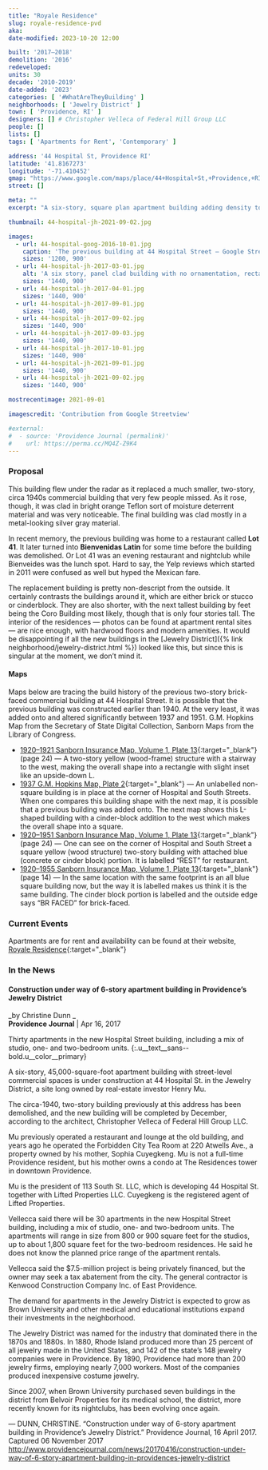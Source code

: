 ```yaml
---
title: "Royale Residence"
slug: royale-residence-pvd
aka:
date-modified: 2023-10-20 12:00

built: '2017–2018'
demolition: '2016'
redeveloped:
units: 30
decade: '2010-2019'
date-added: '2023'
categories: [ '#WhatAreTheyBuilding' ]
neighborhoods: [ 'Jewelry District' ]
town: [ 'Providence, RI' ]
designers: [] # Christopher Velleca of Federal Hill Group LLC
people: []
lists: []
tags: [ 'Apartments for Rent', 'Contemporary' ]

address: '44 Hospital St, Providence RI'
latitude: '41.8167273'
longitude: '-71.410452'
gmap: "https://www.google.com/maps/place/44+Hospital+St,+Providence,+RI+02903/@41.8167273,-71.410452,18z/"
street: []

meta: ""
excerpt: "A six-story, square plan apartment building adding density to the Jewelry District"

thumbnail: 44-hospital-jh-2021-09-02.jpg

images:
  - url: 44-hospital-goog-2016-10-01.jpg
    caption: 'The previous building at 44 Hospital Street — Google Streetview, October 2016'
    sizes: '1200, 900'
  - url: 44-hospital-jh-2017-03-01.jpg
    alt: 'A six story, panel clad building with no ornamentation, rectangular windows, and a flat roof without cornice.'
    sizes: '1440, 900'
  - url: 44-hospital-jh-2017-04-01.jpg
    sizes: '1440, 900'
  - url: 44-hospital-jh-2017-09-01.jpg
    sizes: '1440, 900'
  - url: 44-hospital-jh-2017-09-02.jpg
    sizes: '1440, 900'
  - url: 44-hospital-jh-2017-09-03.jpg
    sizes: '1440, 900'
  - url: 44-hospital-jh-2017-10-01.jpg
    sizes: '1440, 900'
  - url: 44-hospital-jh-2021-09-01.jpg
    sizes: '1440, 900'
  - url: 44-hospital-jh-2021-09-02.jpg
    sizes: '1440, 900'

mostrecentimage: 2021-09-01

imagescredit: 'Contribution from Google Streetview'

#external:
#  - source: 'Providence Journal (permalink)'
#    url: https://perma.cc/MQ4Z-Z9K4
---
```


### Proposal

This building flew under the radar as it replaced a much smaller, two-story, circa 1940s commercial building that very few people missed. As it rose, though, it was clad in bright orange Teflon sort of moisture deterrent material and was very noticeable. The final building was clad mostly in a metal-looking silver gray material.

In recent memory, the previous building was home to a restaurant called **Lot 41**. It later turned into **Bienvenidas Latin** for some time before the building was demolished. Or Lot 41 was an evening restaurant and nightclub while Bienveides was the lunch spot. Hard to say, the Yelp reviews which started in 2011 were confused as well but hyped the Mexican fare.

The replacement building is pretty non-descript from the outside. It certainly contrasts the buildings around it, which are either brick or stucco or cinderblock. They are also shorter, with the next tallest building by feet being the Coro Building most likely, though that is only four stories tall. The interior of the residences — photos can be found at apartment rental sites — are nice enough, with hardwood floors and modern amenities. It would be disappointing if all the new buildings in the [Jewelry District]({% link neighborhood/jewelry-district.html %}) looked like this, but since this is singular at the moment, we don’t mind it.

#### Maps

Maps below are tracing the build history of the previous two-story brick-faced commercial building at 44 Hospital Street. It is possible that the previous building was constructed earlier than 1940. At the very least, it was added onto and altered significantly between 1937 and 1951. G.M. Hopkins Map from the Secretary of State Digital Collection, Sanborn Maps from the Library of Congress.

+ [1920–1921 Sanborn Insurance Map, Volume 1, Plate 13](http://hdl.loc.gov/loc.gmd/g3774pm.g3774pm_g08099192001){:target="_blank"} (page 24) — A two-story yellow (wood-frame) structure with a stairway to the west, making the overall shape into a rectangle with slight inset like an upside-down L.
+ [1937 G.M. Hopkins Map, Plate 2](https://sosri.access.preservica.com/uncategorized/IO_edbc5f46-052f-4b47-8f13-458f6b4cbefe/){:target="_blank"} — An unlabelled non-square building is in place at the corner of Hospital and South Streets. When one compares this building shape with the next map, it is possible that a previous building was added onto. The next map shows this L-shaped building with a cinder-block addition to the west which makes the overall shape into a square.
+ [1920–1951 Sanborn Insurance Map, Volume 1, Plate 13](http://hdl.loc.gov/loc.gmd/g3774pm.g3774pm_g08099195101){:target="_blank"} (page 24) — One can see on the corner of Hospital and South Street a square yellow (wood structure) two-story building with attached blue (concrete or cinder block) portion. It is labelled “REST” for restaurant.
+ [1920–1955 Sanborn Insurance Map, Volume 1, Plate 13](http://hdl.loc.gov/loc.gmd/g3774pm.g3774pm_g08099195601){:target="_blank"} (page 14) — In the same location with the same footprint is an all blue square building now, but the way it is labelled makes us think it is the same building. The cinder block portion is labelled and the outside edge says “BR FACED” for brick-faced.


### Current Events

Apartments are for rent and availability can be found at their website, [Royale Residence](https://theroyaleresidence.com/){:target="_blank"}


### In the News

#### Construction under way of 6-story apartment building in Providence’s Jewelry District

_by Christine Dunn _  
**Providence Journal** | Apr 16, 2017

Thirty apartments in the new Hospital Street building, including a mix of studio, one- and two-bedroom units.
{:.u__text__sans--bold.u__color__primary}

A six-story, 45,000-square-foot apartment building with street-level commercial spaces is under construction at 44 Hospital St. in the Jewelry District, a site long owned by real-estate investor Henry Mu.

The circa-1940, two-story building previously at this address has been demolished, and the new building will be completed by December, according to the architect, Christopher Velleca of Federal Hill Group LLC.

Mu previously operated a restaurant and lounge at the old building, and years ago he operated the Forbidden City Tea Room at 220 Atwells Ave., a property owned by his mother, Sophia Cuyegkeng. Mu is not a full-time Providence resident, but his mother owns a condo at The Residences tower in downtown Providence.

Mu is the president of 113 South St. LLC, which is developing 44 Hospital St. together with Lifted Properties LLC. Cuyegkeng is the registered agent of Lifted Properties.

Vellecca said there will be 30 apartments in the new Hospital Street building, including a mix of studio, one- and two-bedroom units. The apartments will range in size from 800 or 900 square feet for the studios, up to about 1,800 square feet for the two-bedroom residences. He said he does not know the planned price range of the apartment rentals.

Vellecca said the $7.5-million project is being privately financed, but the owner may seek a tax abatement from the city. The general contractor is Kenwood Construction Company Inc. of East Providence.

The demand for apartments in the Jewelry District is expected to grow as Brown University and other medical and educational institutions expand their investments in the neighborhood.

The Jewelry District was named for the industry that dominated there in the 1870s and 1880s. In 1880, Rhode Island produced more than 25 percent of all jewelry made in the United States, and 142 of the state’s 148 jewelry companies were in Providence. By 1890, Providence had more than 200 jewelry firms, employing nearly 7,000 workers. Most of the companies produced inexpensive costume jewelry.

Since 2007, when Brown University purchased seven buildings in the district from Belvoir Properties for its medical school, the district, more recently known for its nightclubs, has been evolving once again.

— DUNN, CHRISTINE. “Construction under way of 6-story apartment building in Providence’s Jewelry District.” Providence Journal, 16 April 2017. Captured 06 November 2017 http://www.providencejournal.com/news/20170416/construction-under-way-of-6-story-apartment-building-in-providences-jewelry-district
